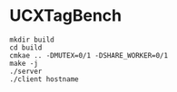 # UCXTagBench

```
mkdir build
cd build
cmkae .. -DMUTEX=0/1 -DSHARE_WORKER=0/1
make -j
./server
./client hostname
```
